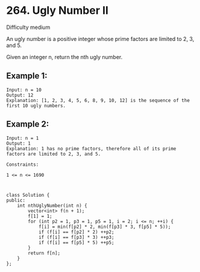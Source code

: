 # 264. Ugly Number II
Difficulty medium

An ugly number is a positive integer whose prime factors are limited to 2, 3, and 5.

Given an integer n, return the nth ugly number.


## Example 1:
```
Input: n = 10
Output: 12
Explanation: [1, 2, 3, 4, 5, 6, 8, 9, 10, 12] is the sequence of the first 10 ugly numbers.
```


## Example 2:
```
Input: n = 1
Output: 1
Explanation: 1 has no prime factors, therefore all of its prime factors are limited to 2, 3, and 5.
```


```
Constraints:

1 <= n <= 1690
```


#
```
class Solution {
public:
    int nthUglyNumber(int n) {
        vector<int> f(n + 1);
        f[1] = 1;
        for (int p2 = 1, p3 = 1, p5 = 1, i = 2; i <= n; ++i) {
            f[i] = min(f[p2] * 2, min(f[p3] * 3, f[p5] * 5));
            if (f[i] == f[p2] * 2) ++p2;
            if (f[i] == f[p3] * 3) ++p3;
            if (f[i] == f[p5] * 5) ++p5;
        }
        return f[n];
    }
};
```